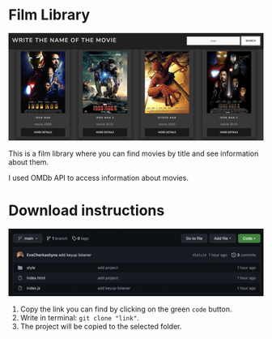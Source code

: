 # Film Library

![film-library-img](./readme-for/img.png)

This is a film library where you can find movies by title and see information about them.

I used OMDb API to access information about movies.

# Download instructions

![film-library-img](./readme-for/img2.png)

1. Copy the link you can find by clicking on the green `code` button.
2. Write in terminal: `git clone "link"`.
3. The project will be copied to the selected folder.

